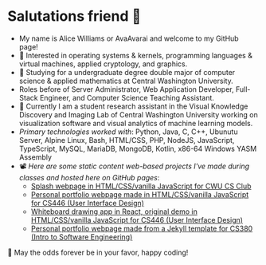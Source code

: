 # Salutations friend 👋

- My name is Alice Williams or AvaAvarai and welcome to my GitHub page!
- 👀 Interested in operating systems & kernels, programming languages & virtual machines, applied cryptology, and graphics.
- 🌱 Studying for a undergraduate degree double major of computer science & applied mathematics at Central Washington University.
- Roles before of Server Administrator, Web Application Developer, Full-Stack Engineer, and Computer Science Teaching Assistant.
- :microscope: Currently I am a student research assistant in the Visual Knowledge Discovery and Imaging Lab of Central Washington University working on visualization software and visual analytics of machine learning models.
- *Primary technologies worked with*: Python, Java, C, C++, Ubunutu Server, Alpine Linux, Bash, HTML/CSS, PHP, NodeJS, JavaScript, TypeScript, MySQL, MariaDB, MongoDB, Kotlin, x86-64 Windows YASM Assembly
- 📽️ *Here are some static content web-based projects I've made during classes and hosted here on GitHub pages*:
    + [Splash webpage in HTML/CSS/vanilla JavaScript for CWU CS Club](https://cwu-cs-club.github.io/club-webpage-splash/) 
    + [Personal portfolio webpage made in HTML/CSS/vanilla JavaScript for CS446 (User Interface Design)](https://avaavarai.github.io/cs446-portfolio-webpage/)  
    + [Whiteboard drawing app in React, original demo in HTML/CSS/vanilla JavaScript for CS446 (User Interface Design)](https://avaavarai.github.io/CS446_MapMaker/)
    + [Personal portfolio webpage made from a Jekyll template for CS380 (Intro to Software Engineering)](https://avaavarai.github.io/AvaAvarai.github.io.CS380/)

🎲 May the odds forever be in your favor, happy coding!

